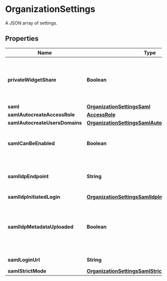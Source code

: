 

# OrganizationSettings

A JSON array of settings.
## Properties

Name | Type | Description | Notes
------------ | ------------- | ------------- | -------------
**privateWidgetShare** | **Boolean** | Whether or not the organization users can share widgets outside of Datadog. |  [optional]
**saml** | [**OrganizationSettingsSaml**](OrganizationSettingsSaml.md) |  |  [optional]
**samlAutocreateAccessRole** | [**AccessRole**](AccessRole.md) |  |  [optional]
**samlAutocreateUsersDomains** | [**OrganizationSettingsSamlAutocreateUsersDomains**](OrganizationSettingsSamlAutocreateUsersDomains.md) |  |  [optional]
**samlCanBeEnabled** | **Boolean** | Whether or not SAML can be enabled for this organization. |  [optional]
**samlIdpEndpoint** | **String** | Identity provider endpoint for SAML authentication. |  [optional]
**samlIdpInitiatedLogin** | [**OrganizationSettingsSamlIdpInitiatedLogin**](OrganizationSettingsSamlIdpInitiatedLogin.md) |  |  [optional]
**samlIdpMetadataUploaded** | **Boolean** | Whether or not a SAML identity provider metadata file was provided to the Datadog organization. |  [optional]
**samlLoginUrl** | **String** | URL for SAML logging. |  [optional]
**samlStrictMode** | [**OrganizationSettingsSamlStrictMode**](OrganizationSettingsSamlStrictMode.md) |  |  [optional]



